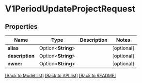 # V1PeriodUpdateProjectRequest

## Properties

Name | Type | Description | Notes
------------ | ------------- | ------------- | -------------
**alias** | Option<**String**> |  | [optional]
**description** | Option<**String**> |  | [optional]
**owner** | Option<**String**> |  | [optional]

[[Back to Model list]](../README.md#documentation-for-models) [[Back to API list]](../README.md#documentation-for-api-endpoints) [[Back to README]](../README.md)


